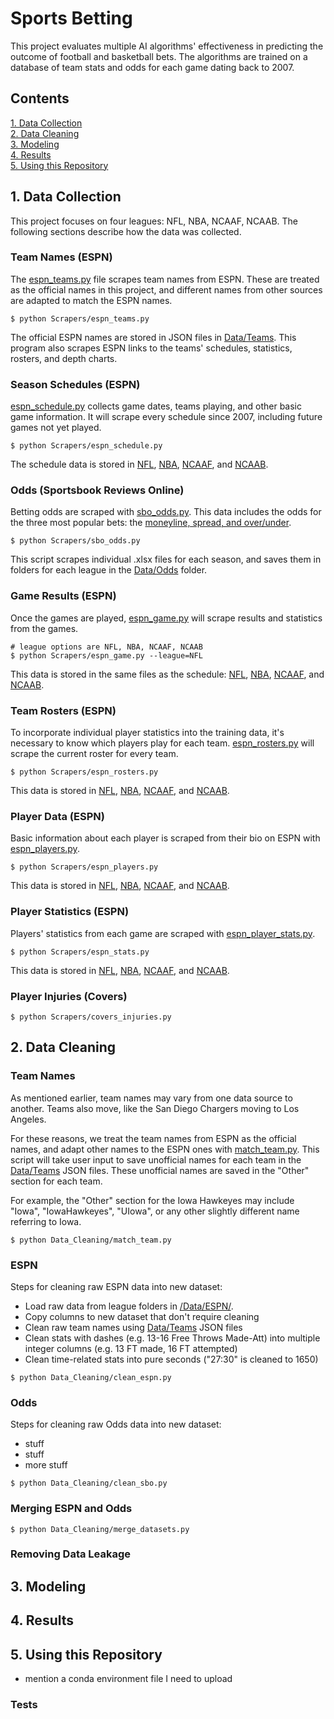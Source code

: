 # Sports Betting
This project evaluates multiple AI algorithms' effectiveness in predicting the outcome of football and basketball bets.
The algorithms are trained on a database of team stats and odds for each game dating back to 2007.

## Contents

[1. Data Collection](#Data-Collection)\
[2. Data Cleaning](#Data-Cleaning)\
[3. Modeling](#Modeling)\
[4. Results](#Results)\
[5. Using this Repository](#Using-this-Repository)


<a name="Data-Collection"></a>

## 1. Data Collection
This project focuses on four leagues: NFL, NBA, NCAAF, NCAAB. The following sections describe how the data was collected.


### Team Names (ESPN)
The [espn_teams.py](Scrapers/espn_teams.py) file scrapes team names from ESPN.
These are treated as the official names in this project, and different names from other sources are adapted to match the ESPN names.

```
$ python Scrapers/espn_teams.py
```

The official ESPN names are stored in JSON files in [Data/Teams](https://github.com/DillonKoch/Sports_Betting/tree/master/Data/Teams).
This program also scrapes ESPN links to the teams' schedules, statistics, rosters, and depth charts.

### Season Schedules (ESPN)
[espn_schedule.py](Scrapers/espn_schedule.py) collects game dates, teams playing, and other basic game information.
It will scrape every schedule since 2007, including future games not yet played.
```
$ python Scrapers/espn_schedule.py
```
The schedule data is stored in [NFL](Data/ESPN/NFL/Games.csv), [NBA](Data/ESPN/NBA/Games.csv), [NCAAF](Data/ESPN/NCAAF/Games.csv), and [NCAAB](Data/ESPN/NCAAB/Games.csv).

### Odds (Sportsbook Reviews Online)
Betting odds are scraped with [sbo_odds.py](Scrapers/sbo_odds.py).
This data includes the odds for the three most popular bets: the [moneyline, spread, and over/under](https://www.mytopsportsbooks.com/guide/single-bets/).

```
$ python Scrapers/sbo_odds.py
```
This script scrapes individual .xlsx files for each season, and saves them in folders for each league in the [Data/Odds](https://github.com/DillonKoch/Sports_Betting/tree/master/Data/Odds) folder.

### Game Results (ESPN)
Once the games are played, [espn_game.py](Scrapers/espn_game.py) will scrape results and statistics from the games.

```
# league options are NFL, NBA, NCAAF, NCAAB
$ python Scrapers/espn_game.py --league=NFL
```
This data is stored in the same files as the schedule: [NFL](Data/ESPN/NFL/Games.csv), [NBA](Data/ESPN/NBA/Games.csv), [NCAAF](Data/ESPN/NCAAF/Games.csv), and [NCAAB](Data/ESPN/NCAAB/Games.csv).

### Team Rosters (ESPN)
To incorporate individual player statistics into the training data, it's necessary to know which players play for each team.
[espn_rosters.py](Scrapers/espn_rosters.py) will scrape the current roster for every team.
```
$ python Scrapers/espn_rosters.py
```
This data is stored in [NFL](Data/ESPN/NFL/Rosters.csv), [NBA](Data/ESPN/NBA/Rosters.csv), [NCAAF](Data/ESPN/NCAAF/Rosters.csv), and [NCAAB](Data/ESPN/NCAAB/Rosters.csv).

### Player Data (ESPN)
Basic information about each player is scraped from their bio on ESPN with [espn_players.py](Scrapers/espn_players.py).
```
$ python Scrapers/espn_players.py
```
This data is stored in [NFL](Data/ESPN/NFL/Players.csv), [NBA](Data/ESPN/NBA/Players.csv), [NCAAF](Data/ESPN/NCAAF/Players.csv), and [NCAAB](Data/ESPN/NCAAB/Players.csv).

### Player Statistics (ESPN)
Players' statistics from each game are scraped with [espn_player_stats.py](Scrapers/espn_player_stats.py).
```
$ python Scrapers/espn_stats.py
```
This data is stored in [NFL](Data/ESPN/NFL/Players.csv), [NBA](Data/ESPN/NBA/Players.csv), [NCAAF](Data/ESPN/NCAAF/Players.csv), and [NCAAB](Data/ESPN/NCAAB/Players.csv).
### Player Injuries (Covers)
```
$ python Scrapers/covers_injuries.py
```



<a name="Data-Cleaning"></a>

## 2. Data Cleaning

### Team Names
As mentioned earlier, team names may vary from one data source to another. 
Teams also move, like the San Diego Chargers moving to Los Angeles.

For these reasons, we treat the team names from ESPN as the official names, and adapt other names to the ESPN ones with [match_team.py](Data_Cleaning/match_team.py).
This script will take user input to save unofficial names for each team in the [Data/Teams](https://github.com/DillonKoch/Sports_Betting/tree/master/Data/Teams) JSON files.
These unofficial names are saved in the "Other" section for each team.

For example, the "Other" section for the Iowa Hawkeyes may include "Iowa", "IowaHawkeyes", "UIowa", or any other slightly different name referring to Iowa.

```
$ python Data_Cleaning/match_team.py
```

### ESPN
Steps for cleaning raw ESPN data into new dataset:
- Load raw data from league folders in [/Data/ESPN/](https://github.com/DillonKoch/Sports_Betting/tree/master/Data/ESPN).
- Copy columns to new dataset that don't require cleaning
- Clean raw team names using [Data/Teams](https://github.com/DillonKoch/Sports_Betting/tree/master/Data/Teams) JSON files
- Clean stats with dashes (e.g. 13-16 Free Throws Made-Att) into multiple integer columns (e.g. 13 FT made, 16 FT attempted)
- Clean time-related stats into pure seconds ("27:30" is cleaned to 1650)

```
$ python Data_Cleaning/clean_espn.py
```

### Odds
Steps for cleaning raw Odds data into new dataset:
- stuff
- stuff
- more stuff

```
$ python Data_Cleaning/clean_sbo.py
```

### Merging ESPN and Odds
```
$ python Data_Cleaning/merge_datasets.py
```

### Removing Data Leakage



<a name="Modeling"></a>

## 3. Modeling






<a name="Results"></a>

## 4. Results



<a name="Using-this-Repository"></a>

## 5. Using this Repository
- mention a conda environment file I need to upload


### Tests
